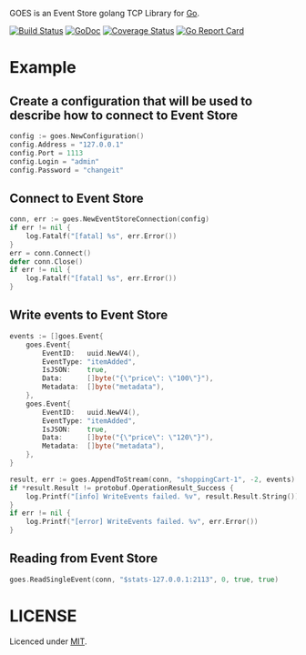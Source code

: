 GOES is an Event Store golang TCP Library for [Go](https://golang.org). 

[![Build Status](https://app.wercker.com/status/070a83e021d240488762de7d2fb01193/s/master "wercker status")](https://app.wercker.com/project/bykey/070a83e021d240488762de7d2fb01193)
[![GoDoc](https://img.shields.io/badge/godoc-reference-blue.svg?style=flat)](https://godoc.org/github.com/pgermishuys/goes)
[![Coverage Status](https://coveralls.io/repos/github/pgermishuys/goes/badge.svg?branch=HEAD)](https://coveralls.io/github/pgermishuys/goes?branch=HEAD)
[![Go Report Card](https://goreportcard.com/badge/github.com/pgermishuys/goes)](https://goreportcard.com/report/github.com/pgermishuys/goes)

# Example

## Create a configuration that will be used to describe how to connect to Event Store
```Go
config := goes.NewConfiguration()
config.Address = "127.0.0.1"
config.Port = 1113
config.Login = "admin"
config.Password = "changeit"
```

## Connect to Event Store
```Go
conn, err := goes.NewEventStoreConnection(config)
if err != nil {
	log.Fatalf("[fatal] %s", err.Error())
}
err = conn.Connect()
defer conn.Close()
if err != nil {
	log.Fatalf("[fatal] %s", err.Error())
}
```

## Write events to Event Store
```Go
events := []goes.Event{
	goes.Event{
		EventID:   uuid.NewV4(),
		EventType: "itemAdded",
		IsJSON:    true,
		Data:      []byte("{\"price\": \"100\"}"),
		Metadata:  []byte("metadata"),
	},
	goes.Event{
		EventID:   uuid.NewV4(),
		EventType: "itemAdded",
		IsJSON:    true,
		Data:      []byte("{\"price\": \"120\"}"),
		Metadata:  []byte("metadata"),
	},
}

result, err := goes.AppendToStream(conn, "shoppingCart-1", -2, events)
if *result.Result != protobuf.OperationResult_Success {
	log.Printf("[info] WriteEvents failed. %v", result.Result.String())
}
if err != nil {
	log.Printf("[error] WriteEvents failed. %v", err.Error())
}
```

## Reading from Event Store
```Go
goes.ReadSingleEvent(conn, "$stats-127.0.0.1:2113", 0, true, true)
```

# LICENSE
Licenced under [MIT](LICENSE).
